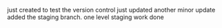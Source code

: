 just created to test the version control
just updated
another minor update
added the staging branch.
one level staging work done
